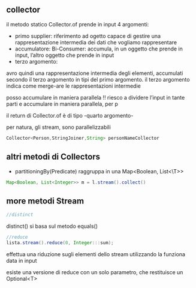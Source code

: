 ## collector
il metodo statico Collector.of prende in input 4 argomenti:
- primo supplier: riferimento ad ogetto capace di gestire una rappresentazione intermedia dei dati che vogliamo rappresentare
- accumulatore: Bi-Consumer: accumula, in un oggetto che prende in input, l’altro oggetto che prende in input
- terzo argomento:

avro quindi una rappresentazione intermedia degli elementi, accumulati secondo il terzo argomento in tipi del primo argomento. il terzo argomento indica come merge-are le rappresentazioni intermedie


posso accumulare in maniera parallela !! riesco a dividere l’input in tante parti e accumulare in maniera parallela, per p

il return di Collector.of è di tipo -quarto argomento-

per natura, gli stream, sono parallelizzabili

```java
Collector<Person,StringJoiner,String> personNameCollector
```

## altri metodi di Collectors
- partitioningBy(Predicate) raggruppa in una Map\<Boolean, List<\T>>
```java
Map<Boolean, List<Integer>> m = l.stream().collect()
```

## more metodi Stream
```java
//distinct
```
distinct() si basa sul metodo equals()

```java
//reduce 
lista.stream().reduce(0, Integer:::sum);
```
effettua una riduzione sugli elementi dello stream utilizzando la funziona data in input

esiste una versione di reduce con un solo parametro, che restituisce un Optional\<T>
